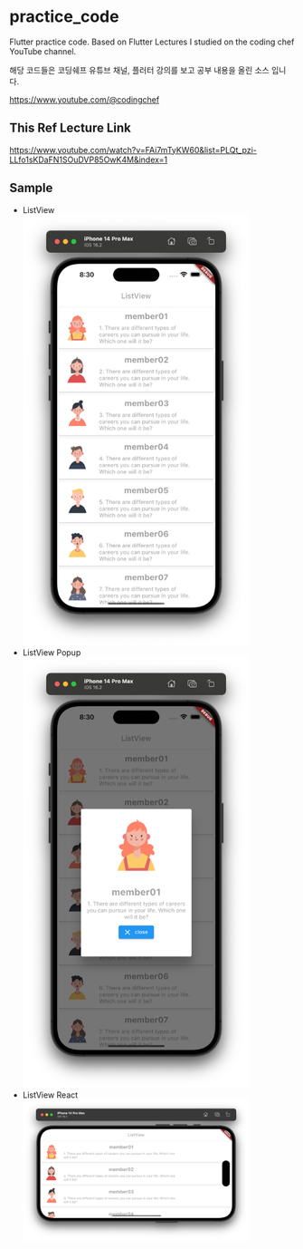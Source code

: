 # practice_code

Flutter practice code.
Based on Flutter Lectures I studied on the coding chef YouTube channel.

해당 코드들은 코딩쉐프 유튜브 채널, 플러터 강의를 보고 공부 내용을 올린 소스 입니다.

https://www.youtube.com/@codingchef

## This Ref Lecture Link
https://www.youtube.com/watch?v=FAi7mTyKW60&list=PLQt_pzi-LLfo1sKDaFN1SOuDVP85OwK4M&index=1

## Sample
* ListView <br>
  <img src="./image/sample1.png" width="400">
* ListView Popup <br>
  <img src="./image/sample2.png" width="400">
* ListView React <br>
  <img src="./image/sample3.png" width="400">